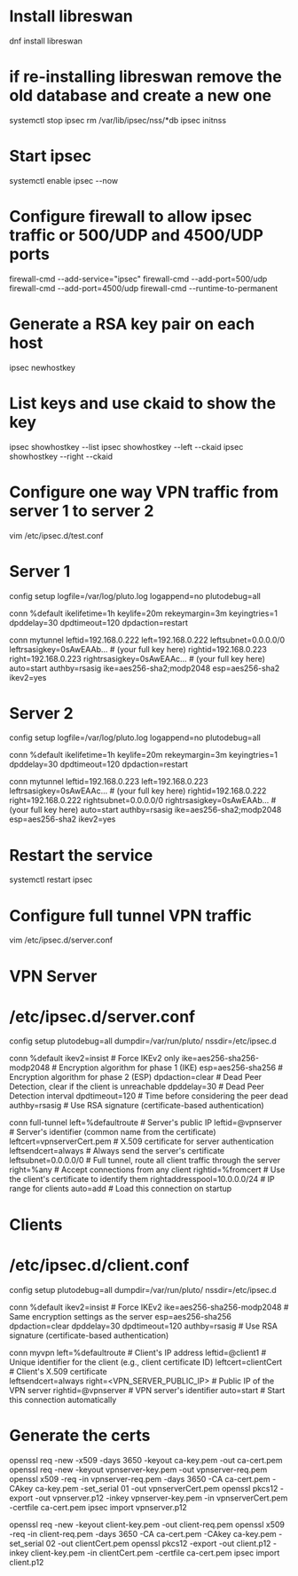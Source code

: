 # Install libreswan
dnf install libreswan

# if re-installing libreswan remove the old database and create a new one
systemctl stop ipsec
rm /var/lib/ipsec/nss/*db
ipsec initnss

# Start ipsec
systemctl enable ipsec --now

# Configure firewall to allow ipsec traffic or 500/UDP and 4500/UDP ports
firewall-cmd --add-service="ipsec"
firewall-cmd --add-port=500/udp
firewall-cmd --add-port=4500/udp
firewall-cmd --runtime-to-permanent

# Generate a RSA key pair on each host
ipsec newhostkey

# List keys and use ckaid to show the key
ipsec showhostkey --list
ipsec showhostkey --left --ckaid <ckaid>
ipsec showhostkey --right --ckaid <ckaid>

# Configure one way VPN traffic from server 1 to server 2
vim /etc/ipsec.d/test.conf

# Server 1
config setup
    logfile=/var/log/pluto.log
    logappend=no
    plutodebug=all

conn %default
    ikelifetime=1h
    keylife=20m
    rekeymargin=3m
    keyingtries=1
    dpddelay=30
    dpdtimeout=120
    dpdaction=restart

conn mytunnel
    leftid=192.168.0.222
    left=192.168.0.222
    leftsubnet=0.0.0.0/0
    leftrsasigkey=0sAwEAAb... # (your full key here)
    rightid=192.168.0.223
    right=192.168.0.223
    rightrsasigkey=0sAwEAAc... # (your full key here)
    auto=start
    authby=rsasig
    ike=aes256-sha2;modp2048
    esp=aes256-sha2
    ikev2=yes

# Server 2
config setup
    logfile=/var/log/pluto.log
    logappend=no
    plutodebug=all

conn %default
    ikelifetime=1h
    keylife=20m
    rekeymargin=3m
    keyingtries=1
    dpddelay=30
    dpdtimeout=120
    dpdaction=restart

conn mytunnel
    leftid=192.168.0.223
    left=192.168.0.223
    leftrsasigkey=0sAwEAAc... # (your full key here)
    rightid=192.168.0.222
    right=192.168.0.222
    rightsubnet=0.0.0.0/0
    rightrsasigkey=0sAwEAAb... # (your full key here)
    auto=start
    authby=rsasig
    ike=aes256-sha2;modp2048
    esp=aes256-sha2
    ikev2=yes

# Restart the service
systemctl restart ipsec

# Configure full tunnel VPN traffic
vim /etc/ipsec.d/server.conf

# VPN Server
# /etc/ipsec.d/server.conf

config setup
    plutodebug=all
    dumpdir=/var/run/pluto/
    nssdir=/etc/ipsec.d

conn %default
    ikev2=insist  # Force IKEv2 only
    ike=aes256-sha256-modp2048  # Encryption algorithm for phase 1 (IKE)
    esp=aes256-sha256  # Encryption algorithm for phase 2 (ESP)
    dpdaction=clear  # Dead Peer Detection, clear if the client is unreachable
    dpddelay=30  # Dead Peer Detection interval
    dpdtimeout=120  # Time before considering the peer dead
    authby=rsasig  # Use RSA signature (certificate-based authentication)

conn full-tunnel
    left=%defaultroute  # Server's public IP
    leftid=@vpnserver  # Server's identifier (common name from the certificate)
    leftcert=vpnserverCert.pem  # X.509 certificate for server authentication
    leftsendcert=always  # Always send the server's certificate
    leftsubnet=0.0.0.0/0  # Full tunnel, route all client traffic through the server
    right=%any  # Accept connections from any client
    rightid=%fromcert  # Use the client's certificate to identify them
    rightaddresspool=10.0.0.0/24  # IP range for clients
    auto=add  # Load this connection on startup

# Clients
# /etc/ipsec.d/client.conf

config setup
    plutodebug=all
    dumpdir=/var/run/pluto/
    nssdir=/etc/ipsec.d

conn %default
    ikev2=insist  # Force IKEv2
    ike=aes256-sha256-modp2048  # Same encryption settings as the server
    esp=aes256-sha256
    dpdaction=clear
    dpddelay=30
    dpdtimeout=120
    authby=rsasig  # Use RSA signature (certificate-based authentication)

conn myvpn
    left=%defaultroute  # Client's IP address
    leftid=@client1  # Unique identifier for the client (e.g., client certificate ID)
    leftcert=clientCert  # Client's X.509 certificate\
    leftsendcert=always
    right=<VPN_SERVER_PUBLIC_IP>  # Public IP of the VPN server
    rightid=@vpnserver  # VPN server's identifier
    auto=start  # Start this connection automatically




# Generate the certs
openssl req -new -x509 -days 3650 -keyout ca-key.pem -out ca-cert.pem
openssl req -new -keyout vpnserver-key.pem -out vpnserver-req.pem
openssl x509 -req -in vpnserver-req.pem -days 3650 -CA ca-cert.pem -CAkey ca-key.pem -set_serial 01 -out vpnserverCert.pem
openssl pkcs12 -export -out vpnserver.p12 -inkey vpnserver-key.pem -in vpnserverCert.pem -certfile ca-cert.pem
ipsec import vpnserver.p12

openssl req -new -keyout client-key.pem -out client-req.pem
openssl x509 -req -in client-req.pem -days 3650 -CA ca-cert.pem -CAkey ca-key.pem -set_serial 02 -out clientCert.pem
openssl pkcs12 -export -out client.p12 -inkey client-key.pem -in clientCert.pem -certfile ca-cert.pem
ipsec import client.p12